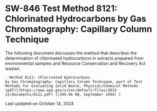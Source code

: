 
# SW-846 Test Method 8121: Chlorinated Hydrocarbons by Gas Chromatography: Capillary Column Technique  


The following document discusses the method that describes the
determination of chlorinated hydrocarbons in extracts prepared from
environmental samples and Resource Conservation and Recovery Act wastes.

    - Method 8121: Chlorinated Hydrocarbons
    by Gas Chromatography: Capillary Column Technique, part of Test
    Methods for Evaluating Solid Waste, Physical/Chemical Methods
    (pdf)](https://www.epa.gov/sites/default/files/2015-12/documents/8121.pdf) [(349.96 KB, September 1994) ] 

Last updated on October 14, 2024

